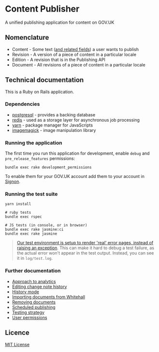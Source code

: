 # Content Publisher 

A unified publishing application for content on GOV.UK

## Nomenclature

  * Content - Some text ([and related fields][content-schemas]) a user wants to publish
  * Revision - A version of a piece of content in a particular locale
  * Edition - A revision that is in the Publishing API
  * Document - All revisions of a piece of content in a particular locale

## Technical documentation

This is a Ruby on Rails application.

### Dependencies

- [postgresql][] - provides a backing database
- [redis][] - used as a storage layer for asynchronous job processing
- [yarn][] - package manager for JavaScripts
- [imagemagick][] - image manipulation library

### Running the application

The first time you run this application for development, enable `debug` and `pre_release_features` permissions:

```
bundle exec rake development_permissions
```

To enable them for your GOV.UK account add them to your account in [Signon](https://github.com/alphagov/signon).

### Running the test suite

```
yarn install

# ruby tests
bundle exec rspec

# JS tests (in console, or in browser)
bundle exec rake jasmine:ci
bundle exec rake jasmine
```

> [Our test environment is setup to render 'real' error pages, instead of raising an exception](https://github.com/alphagov/content-publisher/commit/184a93d23551161125c1ac6ff3d9287eafabbc3d). This can make it hard to debug a test failure, as the actual error won't appear in the test output. Instead, you can see it in `log/test.log`.

### Further documentation

- [Approach to analytics](docs/approach-to-analytics.md)
- [Editing change note history](docs/editing-change-note-history.md)
- [History mode](docs/history-mode.md)
- [Importing documents from Whitehall](docs/import-from-whitehall.md)
- [Removing documents](docs/removing-documents.md)
- [Scheduled publishing](docs/scheduled-publishing.md)
- [Testing strategy](docs/testing-strategy.md)
- [User permissions](docs/user-permissions.md)

## Licence

[MIT License](LICENCE)

[content-schemas]: https://github.com/alphagov/govuk-content-schemas
[postgresql]: https://www.postgresql.org/
[redis]: https://redis.io/
[yarn]: https://yarnpkg.com/
[jasmine]: https://github.com/jasmine/jasmine
[imagemagick]: https://www.imagemagick.org/script/index.php
[whitehall-repo]: https://github.com/alphagov/whitehall
[export-filters]: https://github.com/alphagov/whitehall/blob/master/lib/tasks/export.rake#L153
